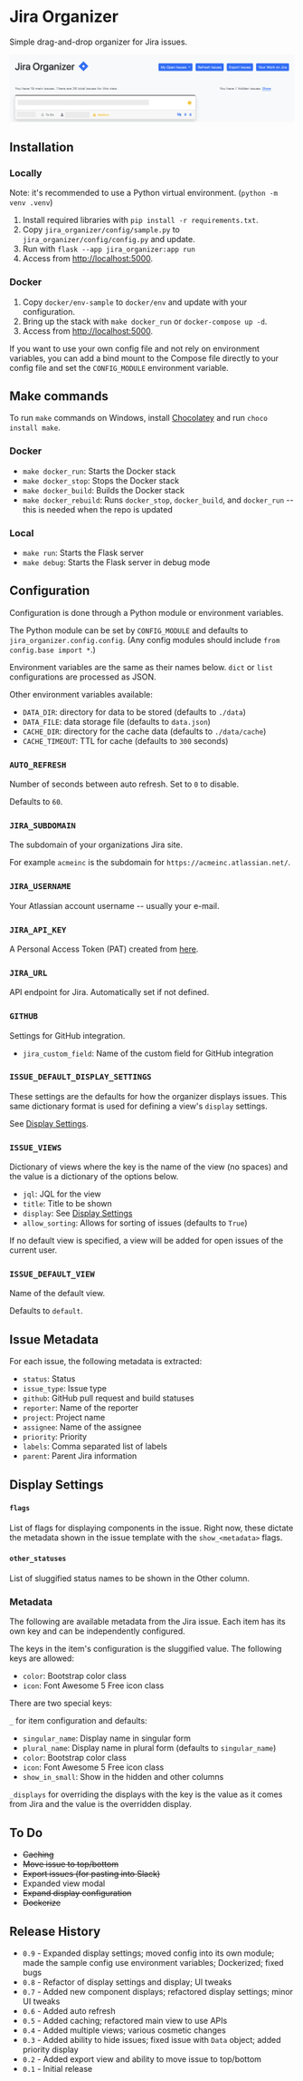 # Jira Organizer

Simple drag-and-drop organizer for Jira issues.

![Screenshot](docs/screenshot.png)

## Installation

### Locally 

Note: it's recommended to use a Python virtual environment. (`python -m venv .venv`)

1. Install required libraries with `pip install -r requirements.txt`.
2. Copy `jira_organizer/config/sample.py` to `jira_organizer/config/config.py` and update.
3. Run with `flask --app jira_organizer:app run`
4. Access from <http://localhost:5000>.

### Docker

1. Copy `docker/env-sample` to `docker/env` and update with your configuration.
2. Bring up the stack with `make docker_run` or `docker-compose up -d`. 
3. Access from <http://localhost:5000>.

If you want to use your own config file and not rely on environment variables, you can add a bind mount to the Compose file directly to your config file and set the `CONFIG_MODULE` environment variable. 

## Make commands

To run `make` commands on Windows, install [Chocolatey](https://chocolatey.org/install#individual) and run `choco install make`.

### Docker

* `make docker_run`: Starts the Docker stack
* `make docker_stop`: Stops the Docker stack
* `make docker_build`: Builds the Docker stack
* `make docker_rebuild`: Runs `docker_stop`, `docker_build`, and `docker_run` -- this is needed when the repo is updated

### Local

* `make run`: Starts the Flask server
* `make debug`: Starts the Flask server in debug mode

## Configuration

Configuration is done through a Python module or environment variables. 

The Python module can be set by `CONFIG_MODULE` and defaults to `jira_organizer.config.config`. (Any config modules should include `from config.base import *`.)

Environment variables are the same as their names below. `dict` or `list` configurations are processed as JSON. 

Other environment variables available:
 * `DATA_DIR`: directory for data to be stored (defaults to `./data`)
 * `DATA_FILE`: data storage file (defaults to `data.json`)
 * `CACHE_DIR`: directory for the cache data (defaults to `./data/cache`)
 * `CACHE_TIMEOUT`: TTL for cache (defaults to `300` seconds)

### `AUTO_REFRESH`

Number of seconds between auto refresh. Set to `0` to disable.

Defaults to `60`.

### `JIRA_SUBDOMAIN`

The subdomain of your organizations Jira site.

For example `acmeinc` is the subdomain for `https://acmeinc.atlassian.net/`.

### `JIRA_USERNAME`

Your Atlassian account username -- usually your e-mail.

### `JIRA_API_KEY`

A Personal Access Token (PAT) created from [here](https://id.atlassian.com/manage-profile/security/api-tokens).

### `JIRA_URL`

API endpoint for Jira. Automatically set if not defined. 

### `GITHUB`

Settings for GitHub integration.

 * `jira_custom_field`: Name of the custom field for GitHub integration

### `ISSUE_DEFAULT_DISPLAY_SETTINGS`

These settings are the defaults for how the organizer displays issues. This same dictionary format is used for defining a view's `display` settings.

See [Display Settings](#display-settings).

### `ISSUE_VIEWS`

Dictionary of views where the key is the name of the view (no spaces) and the value is a dictionary of the options below.

 * `jql`: JQL for the view
 * `title`: Title to be shown
 * `display`: See [Display Settings](#display-settings)
 * `allow_sorting`: Allows for sorting of issues (defaults to `True`)

If no default view is specified, a view will be added for open issues of the current user.

### `ISSUE_DEFAULT_VIEW`

Name of the default view.

Defaults to `default`.

## Issue Metadata

For each issue, the following metadata is extracted:
 * `status`: Status
 * `issue_type`: Issue type
 * `github`: GitHub pull request and build statuses
 * `reporter`: Name of the reporter
 * `project`: Project name
 * `assignee`: Name of the assignee
 * `priority`: Priority
 * `labels`: Comma separated list of labels
 * `parent`: Parent Jira information

## Display Settings

#### `flags`

List of flags for displaying components in the issue. Right now, these dictate the metadata shown in the issue template with the `show_<metadata>` flags.

#### `other_statuses`

List of sluggified status names to be shown in the Other column.

### Metadata

The following are available metadata from the Jira issue. Each item has its own key and can be independently configured. 

The keys in the item's configuration is the sluggified value. The following keys are allowed:
* `color`: Bootstrap color class
* `icon`: Font Awesome 5 Free icon class

There are two special keys:

`_` for item configuration and defaults:
 * `singular_name`: Display name in singular form
 * `plural_name`: Display name in plural form (defaults to `singular_name`)
 * `color`: Bootstrap color class
 * `icon`: Font Awesome 5 Free icon class
 * `show_in_small`: Show in the hidden and other columns

`_displays` for overriding the displays with the key is the value as it comes from Jira and the value is the overridden display.

## To Do

 * ~~Caching~~
 * ~~Move issue to top/bottom~~
 * ~~Export issues (for pasting into Slack)~~
 * Expanded view modal
 * ~~Expand display configuration~~
 * ~~Dockerize~~

## Release History

* `0.9` - Expanded display settings; moved config into its own module; made the sample config use environment variables; Dockerized; fixed bugs
* `0.8` - Refactor of display settings and display; UI tweaks
* `0.7` - Added new component displays; refactored display settings; minor UI tweaks
* `0.6` - Added auto refresh
* `0.5` - Added caching; refactored main view to use APIs
* `0.4` - Added multiple views; various cosmetic changes
* `0.3` - Added ability to hide issues; fixed issue with `Data` object; added priority display
* `0.2` - Added export view and ability to move issue to top/bottom
* `0.1` - Initial release
